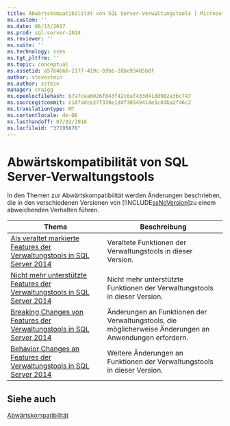 ```yaml
---
title: Abwärtskompatibilität von SQL Server-Verwaltungstools | Microsoft-Dokumentation
ms.custom: ''
ms.date: 06/13/2017
ms.prod: sql-server-2014
ms.reviewer: ''
ms.suite: ''
ms.technology: ssms
ms.tgt_pltfrm: ''
ms.topic: conceptual
ms.assetid: a57b4666-2177-419c-b9b6-28be93485b0f
author: stevestein
ms.author: sstein
manager: craigg
ms.openlocfilehash: b7a7cea6026f043f42c0af433d41dd982e3bc747
ms.sourcegitcommit: c18fadce27f330e1d4f36549414e5c84ba2f46c2
ms.translationtype: MT
ms.contentlocale: de-DE
ms.lasthandoff: 07/02/2018
ms.locfileid: "37195670"
---
```

# <a name="sql-server-management-tools-backward-compatibility"></a>Abwärtskompatibilität von SQL Server-Verwaltungstools
  In den Themen zur Abwärtskompatibilität werden Änderungen beschrieben, die in den verschiedenen Versionen von [!INCLUDE[ssNoVersion](../includes/ssnoversion-md.md)]zu einem abweichenden Verhalten führen.  
  
|**Thema**|**Beschreibung**|  
|---------------|---------------------|  
|[Als veraltet markierte Features der Verwaltungstools in SQL Server 2014](../../2014/database-engine/deprecated-management-tools-features-in-sql-server-2014.md)|Veraltete Funktionen der Verwaltungstools in dieser Version.|  
|[Nicht mehr unterstützte Features der Verwaltungstools in SQL Server 2014](../../2014/database-engine/discontinued-management-tools-features-in-sql-server-2014.md)|Nicht mehr unterstützte Funktionen der Verwaltungstools in dieser Version.|  
|[Breaking Changes von Features der Verwaltungstools in SQL Server 2014](../../2014/database-engine/breaking-changes-to-management-tools-features-in-sql-server-2014.md)|Änderungen an Funktionen der Verwaltungstools, die möglicherweise Änderungen an Anwendungen erfordern.|  
|[Behavior Changes an Features der Verwaltungstools in SQL Server 2014](../../2014/database-engine/behavior-changes-to-management-tools-features-in-sql-server-2014.md)|Weitere Änderungen an Funktionen der Verwaltungstools in dieser Version.|  
  
## <a name="see-also"></a>Siehe auch  
 [Abwärtskompatibilität](../../2014/getting-started/backward-compatibility.md)  
  
  
